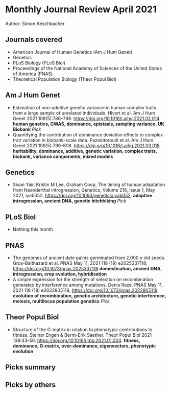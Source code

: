 # Monthly Journal Review April 2021

Author: Simon Aeschbacher

## Journals covered
- American Journal of Human Genetics (Am J Hum Genet)
- Genetics
- PLoS Biology (PLoS Biol)
- Proceedings of the National Academy of Sciences of the United States of America (PNAS)
- Theoretical Population Biology (Theor Popul Biol)

## Am J Hum Genet
- Estimation of non-additive genetic variance in human complex traits from a large sample of unrelated individuals. Hivert et al. Am J Hum Genet 2021 108(5):786–798. https://doi.org/10.1016/j.ajhg.2021.02.014. **human genetics, GWAS, dominance, epistasis, sampling variance, UK Biobank** *Pick*
- Quantifying the contribution of dominance deviation effects to complex trait variation in biobank-scale data. Pazokitoroudi et al. Am J Hum Genet 2021 108(5):799–808. https://doi.org/10.1016/j.ajhg.2021.03.018. **heritability, dominance, additive, genetic variation, complex traits, biobank, variance components, mixed models**

## Genetics
- Sivan Yair, Kristin M Lee, Graham Coop, The timing of human adaptation from Neanderthal introgression, Genetics, Volume 218, Issue 1, May 2021, iyab052, https://doi.org/10.1093/genetics/iyab052. **adaptive introgression, ancient DNA, genetic hitchhiking** *Pick*


## PLoS Biol
- Nothing this month

## PNAS
- The genomes of ancient date palms germinated from 2,000 y old seeds. Gros-Balthazard et al. PNAS May 11, 2021 118 (19) e2025337118; https://doi.org/10.1073/pnas.2025337118 **domestication, ancient DNA, introgression, crop evolution, hybridisation**
- A simple expression for the strength of selection on recombination generated by interference among mutations. Denis Roze. PNAS May 11, 2021 118 (19) e2022805118; https://doi.org/10.1073/pnas.2022805118 **evolution of recombination, genetic architecture, genetic interference, meiosis, multilocus population genetics** *Pick*

## Theor Popul Biol
- Structure of the G-matrix in relation to phenotypic contributions to fitness. Steinar Engen & Bernt-Erik Saether. Theor Popul Biol 2021 138:43–56. https://doi.org/10.1016/j.tpb.2021.01.004. **fitness, dominance, G-matrix, over-dominance, eigenvectors, phenotypic evolution**

## Picks summary

## Picks by others